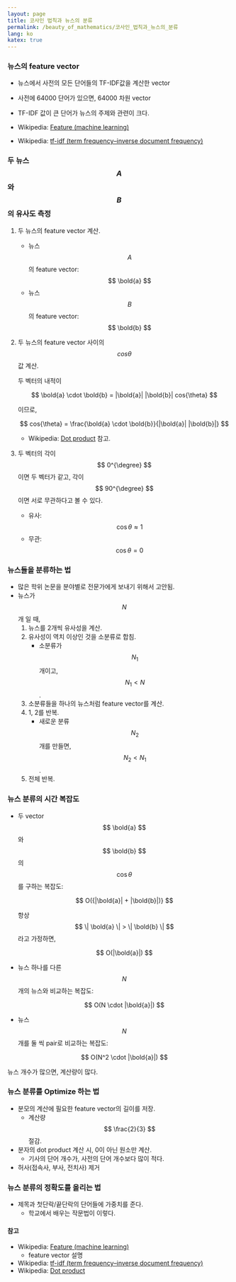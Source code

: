 ```yaml
---
layout: page
title: 코사인 법칙과 뉴스의 분류
permalink: /beauty_of_mathematics/코사인_법칙과_뉴스의_분류
lang: ko
katex: true
---
```


### 뉴스의 feature vector

* 뉴스에서 사전의 모든 단어들의 TF-IDF값을 계산한 vector
* 사전에 64000 단어가 있으면, 64000 차원 vector
* TF-IDF 값이 큰 단어가 뉴스의 주제와 관련이 크다.

* Wikipedia: [Feature (machine learning)][wiki-feature]
* Wikipedia: [tf-idf (term frequency–inverse document frequency)][wiki-tfidf]

### 두 뉴스 $$ A $$와 $$ B $$의 유사도 측정

1. 두 뉴스의 feature vector 계산.
    * 뉴스 $$ A $$의 feature vector: $$ \bold{a} $$
    * 뉴스 $$ B $$의 feature vector: $$ \bold{b} $$
1. 두 뉴스의 feature vector 사이의 $$ cos{\theta} $$ 값 계산.

    두 벡터의 내적이

    $$ \bold{a} \cdot \bold{b} = |\bold{a}| |\bold{b}| cos{\theta} $$

    이므로,

    $$ cos{\theta} = \frac{\bold{a} \cdot \bold{b}}{|\bold{a}| |\bold{b}|} $$

    * Wikipedia: [Dot product][wiki-dot_product] 참고.

1. 두 벡터의 각이 $$ 0^{\degree} $$이면 두 벡터가 같고, 각이 $$ 90^{\degree} $$이면 서로 무관하다고 볼 수 있다.
    * 유사: $$ \cos{\theta} \approx 1 $$
    * 무관: $$ \cos{\theta} = 0 $$

### 뉴스들을 분류하는 법

* 많은 학위 논문을 분야별로 전문가에게 보내기 위해서 고안됨.
* 뉴스가 $$N$$개 일 때,
    1. 뉴스를 2개씩 유사성을 계산.
    1. 유사성이 역치 이상인 것을 소분류로 합침.
        * 소분류가 $$ N_1 $$개이고, $$ N_1 < N $$.
    1. 소분류들을 하나의 뉴스처럼 feature vector를 계산.
    1. 1, 2를 반복.
        * 새로운 분류 $$ N_2 $$개를 만들면, $$ N_2 < N_1 $$.
    1. 전체 반복.

### 뉴스 분류의 시간 복잡도

* 두 vector $$ \bold{a} $$와 $$ \bold{b} $$ 의 $$ \cos{\theta} $$를 구하는 복잡도:

    $$ O({|\bold{a}| + |\bold{b}|)} $$

    항상 $$ \| \bold{a} \| > \| \bold{b} \| $$ 라고 가정하면,

    $$ O(|\bold{a}|) $$

* 뉴스 하나를 다른 $$ N $$ 개의 뉴스와 비교하는 복잡도:

    $$ O(N \cdot |\bold{a}|) $$

* 뉴스 $$ N $$개를 둘 씩 pair로 비교하는 복잡도:

    $$ O(N^2 \cdot |\bold{a}|) $$

뉴스 개수가 많으면, 계산량이 많다.

### 뉴스 분류를 Optimize 하는 법

* 분모의 계산에 필요한 feature vector의 길이를 저장.
  * 계산량 $$ \frac{2}{3} $$ 절감.
* 분자의 dot product 계산 시, 0이 아닌 원소만 계산.
  * 기사의 단어 개수가, 사전의 단어 개수보다 많이 적다.
* 허사(접속사, 부사, 전치사) 제거

### 뉴스 분류의 정확도를 올리는 법

* 제목과 첫단락/끝단락의 단어들에 가중치를 준다.
  * 학교에서 배우는 작문법이 이렇다.

#### 참고

* Wikipedia: [Feature (machine learning)][wiki-feature]
  * feature vector 설명
* Wikipedia: [tf-idf (term frequency–inverse document frequency)][wiki-tfidf]
* Wikipedia: [Dot product][wiki-dot_product]

[wiki-feature]: https://en.wikipedia.org/wiki/Feature_(machine_learning)
[wiki-tfidf]: https://en.wikipedia.org/wiki/Tf%E2%80%93idf
[wiki-dot_product]: https://en.wikipedia.org/wiki/Dot_product
